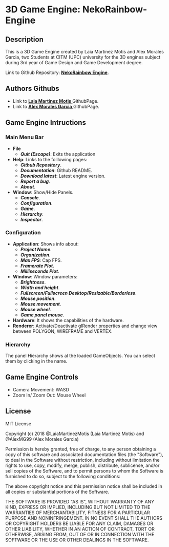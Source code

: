 # 3D Game Engine: NekoRainbow-Engine

## Description 
This is a 3D Game Engine created by Laia Martinez Motis and Alex Morales Garcia,  two Students at CITM (UPC) university for the 3D engines subject during 3rd year of Game Design and Game Development degree.

Link to  Github Repository: [**NekoRainbow Engine**](https://github.com/AlexMG99/RainbowNeko-Engine).

## Authors Githubs
* Link to [**Laia Martinez Motis**  ](https://github.com/LaiaMartinezMotis) GithubPage.
*  Link to [**Alex Morales Garcia** ](https://github.com/AlexMG99) GithubPage.

## Game Engine Intructions
### Main Menu Bar
* **File**
	* _**Quit (Escape)**_: Exits the application
* **Help**: Links to the folllowing pages:
	* _**Github Repository**_. 
	* _**Documentation**_: Github README. 
	* _**Download latest**_: Latest engine version.
	* _**Report a bug**_.
	* _**About**_. 
* **Window**: Show/Hide Panels.
	* _**Console**_.
	* _**Configuration**_.
	*	_**Game**_.
	*	_**Hierarchy**_.
	*	_**Inspector**_.
### Configuration
* **Application**: Shows info about:
	* _**Project Name**_. 
	* _**Organization**_.
	* _**Max FPS**_: Cap FPS.
	* _**Framerate Plot**_.
	* _**Milliseconds Plot**_.
* **Window**: Window parameters:
	* _**Brightness**_.
	* _**Width and height**_.
	* _**Fullscreen/Fullscreen Desktop/Resizable/Borderless**_.    
	* _**Mouse position**_.
	* _**Mouse movement**_.
	* _**Mouse wheel**_.
	* _**Game panel mouse**_.
* **Hardware**: It shows the capabilities of the hardware.
* **Renderer**: Activate/Deactivate glRender properties and change view between POLYGON, WIREFRAME and VERTEX.

### Hierarchy
The panel Hierarchy shows al the loaded GameObjects. You can select them by clicking in the name.
## Game Engine Controls

* Camera Movement:  WASD
* Zoom In/ Zoom Out: Mouse Wheel



## License

MIT License

Copyright (c) 2018 @LaiaMartinezMotis (Laia Martinez Motis) and @AlexMG99 (Alex Morales Garcia)

Permission is hereby granted, free of charge, to any person obtaining a copy
of this software and associated documentation files (the "Software"), to deal
in the Software without restriction, including without limitation the rights
to use, copy, modify, merge, publish, distribute, sublicense, and/or sell
copies of the Software, and to permit persons to whom the Software is
furnished to do so, subject to the following conditions:

The above copyright notice and this permission notice shall be included in all
copies or substantial portions of the Software.

THE SOFTWARE IS PROVIDED "AS IS", WITHOUT WARRANTY OF ANY KIND, EXPRESS OR
IMPLIED, INCLUDING BUT NOT LIMITED TO THE WARRANTIES OF MERCHANTABILITY,
FITNESS FOR A PARTICULAR PURPOSE AND NONINFRINGEMENT. IN NO EVENT SHALL THE
AUTHORS OR COPYRIGHT HOLDERS BE LIABLE FOR ANY CLAIM, DAMAGES OR OTHER
LIABILITY, WHETHER IN AN ACTION OF CONTRACT, TORT OR OTHERWISE, ARISING FROM,
OUT OF OR IN CONNECTION WITH THE SOFTWARE OR THE USE OR OTHER DEALINGS IN THE
SOFTWARE.
